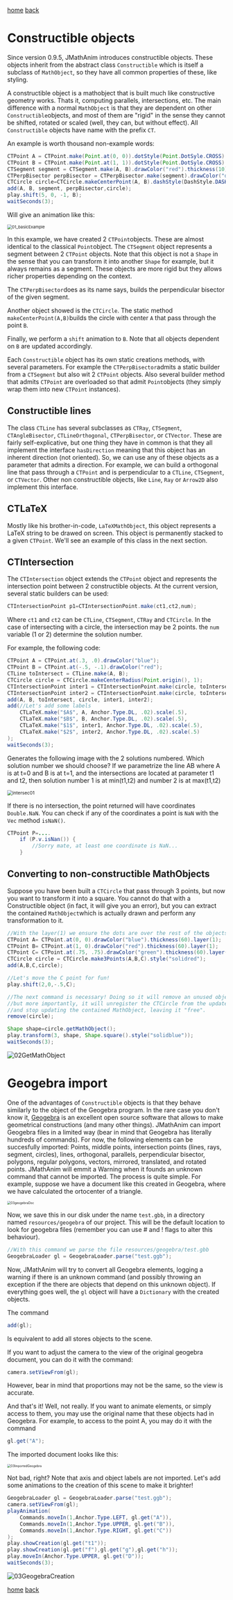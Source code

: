 [home](https://davidgutierrezrubio.github.io/jmathanim/) [back](../index.html)

# Constructible objects
Since version 0.9.5, JMathAnim introduces constructible objects. These objects inherit from the abstract class `Constructible` which is itself a subclass of `MathObject`, so they have all common properties of these, like styling.

A constructible object is a mathobject that is built much like constructive geometry works. Thats it, computing parallels, intersections, etc. The main difference with a normal `MathObject` is that they are dependent on other `Constructible`objects, and most of them are "rigid" in the sense they cannot be shifted, rotated or scaled (well, they can, but without effect). All `Constructible` objects have name with the prefix `CT`.

An example is worth thousand non-example words:

```java
CTPoint A = CTPoint.make(Point.at(0, 0)).dotStyle(Point.DotSyle.CROSS).drawColor("blue");
CTPoint B = CTPoint.make(Point.at(1, 1)).dotStyle(Point.DotSyle.CROSS).drawColor("blue");;
CTSegment segment = CTSegment.make(A, B).drawColor("red").thickness(10);
CTPerpBisector perpBisector = CTPerpBisector.make(segment).drawColor("darkgreen").thickness(10);
CTCircle circle=CTCircle.makeCenterPoint(A, B).dashStyle(DashStyle.DASHED).drawColor("gray");
add(A, B, segment, perpBisector,circle);
play.shift(5, 0, -1, B);
waitSeconds(3);
```

Will give an animation like this:

<img src="../06a_DealingWithPaths/01_basicExample.gif" alt="01_basicExample" style="zoom:67%;" />

In this example, we have created 2 `CTPoint`objects. These are almost identical to the classical `Point`object. The `CTSegment` object represents a segment between 2 `CTPoint` objects. Note that this object is not a `Shape` in the sense that you can transform it into another `Shape` for example, but it always remains as a segment. These objects are more rigid but they allows richer properties depending on the context.

The `CTPerpBisector`does as its name says, builds the perpendicular bisector of the given segment.

Another object showed is the `CTCircle`. The static method `makeCenterPoint(A,B)`builds the circle with center `A` that pass through the point `B`.

Finally, we perform a `shift` animation to `B`. Note that all objects dependent on `B` are updated accordingly.

Each `Constructible` object has its own static creations methods, with several parameters. For example the `CTPerpBisector`admits a static builder from a `CTSegment` but also wit 2 `CTPoint` objects. Also several builder method that admits `CTPoint` are overloaded so that admit `Point`objects (they simply wrap them into new `CTPoint` instances).

## Constructible lines

The class `CTLine` has several subclasses as `CTRay`, `CTSegment`, `CTAngleBisector`, `CTLineOrthogonal`, `CTPerpBisector`, or `CTVector`. These are fairly self-explicative, but one thing they have in common is that they all implement the interface `hasDirection` meaning that this object has an inherent direction (not oriented). So, we can use any of these objects as a parameter that admits a direction. For example, we can build a orthogonal line that pass through a `CTPoint` and is perpendicular to a `CTLine`, `CTSegment`, or `CTVector`. Other non constructible objects, like `Line`, `Ray` or `Arrow2D` also implement this interface.

## CTLaTeX

Mostly like his brother-in-code, `LaTeXMathObject`, this object represents a LaTeX string to be drawed on screen. This object is permanently stacked to a given `CTPoint`. We'll see an example of this class in the next section.

## CTIntersection

The `CTIntersection` object extends the `CTPoint` object and represents the intersection point between 2 constructible objects. At the current version, several static builders can be used:

```java
CTIntersectionPoint p1=CTIntersectionPoint.make(ct1,ct2,num);
```

Where `ct1` and `ct2` can be `CTLine`, `CTSegment`, `CTRay` and `CTCircle`. In the case of intersecting with a circle, the intersection may be 2 points. the `num` variable (1 or 2) determine the solution number.

For example, the following code:

```java
CTPoint A = CTPoint.at(.3, .0).drawColor("blue");
CTPoint B = CTPoint.at(-.5, -.1).drawColor("red");
CTLine toIntersect = CTLine.make(A, B);
CTCircle circle = CTCircle.makeCenterRadius(Point.origin(), 1);
CTIntersectionPoint inter1 = CTIntersectionPoint.make(circle, toIntersect, 1).drawColor("green");
CTIntersectionPoint inter2 = CTIntersectionPoint.make(circle, toIntersect, 2).drawColor("yellow");
add(A, B, toIntersect, circle, inter1, inter2);
add(//Let's add some labels
    CTLaTeX.make("$A$", A, Anchor.Type.DL, .02).scale(.5),
    CTLaTeX.make("$B$", B, Anchor.Type.DL, .02).scale(.5),
    CTLaTeX.make("$1$", inter1, Anchor.Type.DL, .02).scale(.5),
    CTLaTeX.make("$2$", inter2, Anchor.Type.DL, .02).scale(.5)
);
waitSeconds(3);
```

Generates the following image with the 2 solutions numbered. Which solution number we should choose?  If we parametrize the line AB where A is at t=0 and B is at t=1, and the intersections are located at parameter t1 and t2, then solution number 1 is at min(t1,t2) and number 2 is at max(t1,t2)

<img src="intersec01.png" alt="intersec01" style="zoom:75%;" />

If there is no intersection, the point returned will have coordinates `Double.NaN`. You can check if any of the coordinates a point is `NaN` with the `Vec` method `isNaN()`.

```java
CTPoint P=....
    if (P.v.isNan()) {
        //Sorry mate, at least one coordinate is NaN...
    }
```



## Converting to non-constructible MathObjects

Suppose you have been built a `CTCircle` that pass through 3 points, but now you want to transform it into a square. You cannot do that with a Constructible object (in fact, it will give you an error), but you can extract the contained `MathObject`which is actually drawn and perform any transformation to it.

```java
//With the layer(1) we ensure the dots are over the rest of the objects
CTPoint A= CTPoint.at(0, 0).drawColor("blue").thickness(60).layer(1);
CTPoint B= CTPoint.at(1, 0).drawColor("red").thickness(60).layer(1);
CTPoint C= CTPoint.at(.75, .75).drawColor("green").thickness(60).layer(1);
CTCircle circle = CTCircle.make3Points(A,B,C).style("solidred");
add(A,B,C,circle);

//Let's move the C point for fun!
play.shift(2,0,-.5,C);

//The next command is necessary! Doing so it will remove an unused object from the scene
//but more importantly, it will unregister the CTCircle from the update queue 
//and stop updating the contained MathObject, leaving it "free".
remove(circle);

Shape shape=circle.getMathObject();
play.transform(3, shape, Shape.square().style("solidblue"));
waitSeconds(3);
```

![02GetMathObject](02GetMathObject.gif)



# Geogebra import

One of the advantages of `Constructible` objects is that they behave similarly to the object of the Geogebra program. In the rare case you don't know it, [Geogebra](http://www.geogebra.org) is an excellent open source software that allows to make geometrical constructions (and many other things). JMathAnim can import Geogebra files in a limited way (bear in mind that Geogebra has literally hundreds of commands). For now, the following elements can be succesfully imported: Points, middle points, intersection points (lines, rays, segment, circles), lines, orthogonal, parallels, perpendicular bisector, polygons, regular polygons, vectors, mirrored,  translated, and rotated points. JMathAnim will emmit a Warning when it founds an unknown command that cannot be imported. The process is quite simple. For example, suppose we have a document like this created in Geogebra, where we have calculated the ortocenter of a triangle.

<img src="03geogebraDoc.png" alt="03geogebraDoc" style="zoom:50%;" />

Now, we save this in our disk under the name `test.gbb`, in a directory named `resources/geogebra`  of our project. This will be the default location to look for geogebra files (remember you can use # and ! flags to alter this behaviour).

```java
//With this command we parse the file resources/geogebra/test.gbb
GeogebraLoader gl = GeogebraLoader.parse("test.ggb");
```

Now, JMathAnim will try to convert all Geogebra elements, logging a warning if there is an unknown command (and possibly throwing an exception if the there are objects that depend on this unknown object). If everything goes well, the `gl` object will have a `Dictionary` with the created objects.

The command

```java
add(gl);
```

Is equivalent to add all stores objects to the scene.

If you want to adjust the camera to the view of the original geogebra document, you can do it with the command:

```java
camera.setViewFrom(gl);
```

However, bear in mind that proportions may not be the same, so the view is accurate.

And that's it! Well, not really.  If you want to animate elements, or simply access to them, you may use the original name that these objects had in Geogebra. For example, to access to the point A, you may do it with the command

```java
gl.get("A");
```

The imported document looks like this:

<img src="03ImportedGeogebra.png" alt="03ImportedGeogebra" style="zoom:50%;" />

Not bad, right? Note that axis and object labels are not imported. Let's add some animations to the creation of this scene to make it brighter!

```java
GeogebraLoader gl = GeogebraLoader.parse("test.ggb");
camera.setViewFrom(gl);
playAnimation(
    Commands.moveIn(1,Anchor.Type.LEFT, gl.get("A")),
    Commands.moveIn(1,Anchor.Type.UPPER, gl.get("B")),
    Commands.moveIn(1,Anchor.Type.RIGHT, gl.get("C"))
);
play.showCreation(gl.get("t1"));
play.showCreation(gl.get("f"),gl.get("g"),gl.get("h"));
play.moveIn(Anchor.Type.UPPER, gl.get("D"));
waitSeconds(3);
```

![03GeogebraCreation](03GeogebraCreation.gif)





[home](https://davidgutierrezrubio.github.io/jmathanim/) [back](../index.html)

